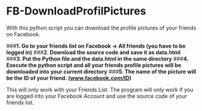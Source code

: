 # FB-DownloadProfilPictures

With this python script you can download the profile pictures of your friends on Facebook. 

###**1. Go to your friends list on Facebook -> All friends (you have to be logged in)**
###**2. Download the source code and save it as data.html**
###**3. Put the Python file and the data.html in the same directory**
###**4. Execute the python script and all your friends profile pictures will be downloaded into your current directory**
###**5. The name of the picture will be the ID of your friend. (www.facebook.com/ID)**


This will only work with your Friends List. The program will only work if you are logged into your Facebook Account and use the source code of your friends list.

